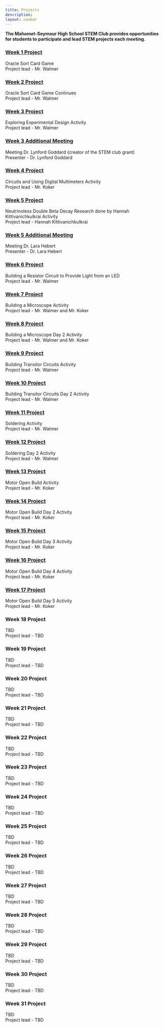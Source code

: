 ```yaml
---
title: Projects
description:
layout: navbar
---
```


**The Mahomet-Seymour High School STEM Club provides opportunities for students to participate and lead STEM projects each meeting.** 


### **[Week 1 Project](OracleSortCardGame.html)**
Oracle Sort Card Game                                                            
Project lead - Mr. Walmer


### **[Week 2 Project](OracleSortCardGame2.html)**
Oracle Sort Card Game Continues                                                   
Project lead - Mr. Walmer


### **[Week 3 Project](ExploringExperimentalDesign.html)**
Exploring Experimental Design Activity        
Project lead - Mr. Walmer                    

### **[Week 3 Additional Meeting](MeetingDrLynfordGoddard.html)**                       
Meeting Dr. Lynford Goddard (creator of the STEM club grant)                          
Presenter - Dr. Lynford Goddard                     
                                                           
                                                         
### **[Week 4 Project](CircuitsAndUsingDigitalMultimetersActivity.html)**
Circuits and Using Digital Multimeters Activity                                                                
Project lead - Mr. Koker


### **[Week 5 Project](Project5.html)**
Neutrinoless Double Beta Decay Research done by Hannah Kittivanichkulkrai Activity                                                      
Project lead - Hannah Kittivanichkulkrai                                                                 

### **[Week 5 Additional Meeting](MeetingDrLaraHebert.html)**                       
Meeting Dr. Lara Hebert                         
Presenter - Dr. Lara Hebert      
                                                                    
                                                                                                                                                     
### **[Week 6 Project](BuildingAResistorToProvideLightFromAnLED.html)**                                                                    
Building a Resistor Circuit to Provide Light from an LED                                                                  
Project lead - Mr. Walmer                                                                           
                                                                                                
                                                                                                     
### **[Week 7 Project](BuildingAMicroscope.html)**
Building a Microscope Activity                                                                
Project lead - Mr. Walmer and Mr. Koker

                       
### **[Week 8 Project](BuildingAMicroscopeDay2.html)**
Building a Microscope Day 2 Activity                                                                
Project lead - Mr. Walmer and Mr. Koker
                        
                   
### **[Week 9 Project](BuildingTransitorCircuits.html)**                                                                    
Building Transitor Circuits Activity                                                            
Project lead - Mr. Walmer                                                                           
                                                                                                
                            
### **[Week 10 Project](BuildingTransitorCircuitsPart2.html)** 
Building Transitor Circuits Day 2 Activity                                                            
Project lead - Mr. Walmer                                                                   
                                                                
                                                                           
### **[Week 11 Project](Soldering.html)**
Soldering Activity                                                                
Project lead - Mr. Walmer


### **[Week 12 Project](SolderingDay2.html)**
Soldering Day 2 Activity                                                                
Project lead - Mr. Walmer


### **[Week 13 Project](MotorOpenBuild.html)**
Motor Open Build Activity                                                               
Project lead - Mr. Koker


### **[Week 14 Project](MotorOpenBuild2.html)**
Motor Open Build Day 2 Activity                                                               
Project lead - Mr. Koker                                                                    


### **[Week 15 Project](MotorOpenBuild3.html)**
Motor Open Build Day 3 Activity                                                               
Project lead - Mr. Koker                                                                    
                                                                                  

### **[Week 16 Project](MotorOpenBuild4.html)**
Motor Open Build Day 4 Activity                                                               
Project lead - Mr. Koker                                          


### **[Week 17 Project](MotorOpenBuild5.html)**
Motor Open Build Day 5 Activity                                                               
Project lead - Mr. Koker


### **Week 18 Project**
TBD                                                               
Project lead - TBD    
                                                 
                                                 
### **Week 19 Project**
TBD                                                               
Project lead - TBD


### **Week 20 Project**
TBD                                                               
Project lead - TBD    


### **Week 21 Project**
TBD                                                               
Project lead - TBD


### **Week 22 Project**
TBD                                                               
Project lead - TBD    


### **Week 23 Project**
TBD                                                               
Project lead - TBD


### **Week 24 Project**
TBD                                                               
Project lead - TBD    


### **Week 25 Project**
TBD                                                               
Project lead - TBD


### **Week 26 Project**
TBD                                                               
Project lead - TBD    

### **Week 27 Project**
TBD                                                               
Project lead - TBD


### **Week 28 Project**
TBD                                                               
Project lead - TBD    


### **Week 29 Project**
TBD                                                               
Project lead - TBD


### **Week 30 Project**
TBD                                                               
Project lead - TBD    


### **Week 31 Project**
TBD                                                               
Project lead - TBD

